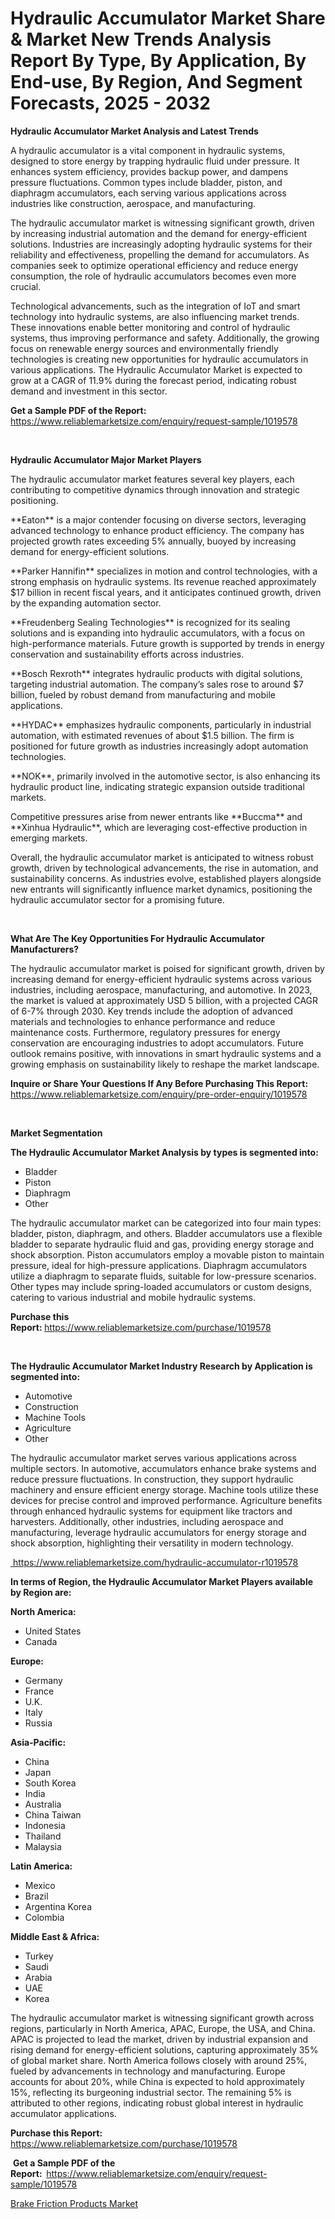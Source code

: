 <p><h1>Hydraulic Accumulator Market Share & Market New Trends Analysis Report By Type, By Application, By End-use, By Region, And Segment Forecasts, 2025 - 2032</h1></p><p><strong>Hydraulic Accumulator Market Analysis and Latest Trends</strong></p>
<p><p>A hydraulic accumulator is a vital component in hydraulic systems, designed to store energy by trapping hydraulic fluid under pressure. It enhances system efficiency, provides backup power, and dampens pressure fluctuations. Common types include bladder, piston, and diaphragm accumulators, each serving various applications across industries like construction, aerospace, and manufacturing.</p><p>The hydraulic accumulator market is witnessing significant growth, driven by increasing industrial automation and the demand for energy-efficient solutions. Industries are increasingly adopting hydraulic systems for their reliability and effectiveness, propelling the demand for accumulators. As companies seek to optimize operational efficiency and reduce energy consumption, the role of hydraulic accumulators becomes even more crucial.</p><p>Technological advancements, such as the integration of IoT and smart technology into hydraulic systems, are also influencing market trends. These innovations enable better monitoring and control of hydraulic systems, thus improving performance and safety. Additionally, the growing focus on renewable energy sources and environmentally friendly technologies is creating new opportunities for hydraulic accumulators in various applications. The Hydraulic Accumulator Market is expected to grow at a CAGR of 11.9% during the forecast period, indicating robust demand and investment in this sector.</p></p>
<p><strong>Get a Sample PDF of the Report:&nbsp;</strong> <a href="https://www.reliablemarketsize.com/enquiry/request-sample/1019578?utm_campaign=2297&utm_medium=2&utm_source=Github&utm_content=ia&utm_term=21022025&utm_id=hydraulic-accumulator">https://www.reliablemarketsize.com/enquiry/request-sample/1019578</a></p>
<p>&nbsp;</p>
<p><strong>Hydraulic Accumulator Major Market Players</strong></p>
<p><p>The hydraulic accumulator market features several key players, each contributing to competitive dynamics through innovation and strategic positioning. </p><p>**Eaton** is a major contender focusing on diverse sectors, leveraging advanced technology to enhance product efficiency. The company has projected growth rates exceeding 5% annually, buoyed by increasing demand for energy-efficient solutions. </p><p>**Parker Hannifin** specializes in motion and control technologies, with a strong emphasis on hydraulic systems. Its revenue reached approximately $17 billion in recent fiscal years, and it anticipates continued growth, driven by the expanding automation sector.</p><p>**Freudenberg Sealing Technologies** is recognized for its sealing solutions and is expanding into hydraulic accumulators, with a focus on high-performance materials. Future growth is supported by trends in energy conservation and sustainability efforts across industries.</p><p>**Bosch Rexroth** integrates hydraulic products with digital solutions, targeting industrial automation. The company’s sales rose to around $7 billion, fueled by robust demand from manufacturing and mobile applications.</p><p>**HYDAC** emphasizes hydraulic components, particularly in industrial automation, with estimated revenues of about $1.5 billion. The firm is positioned for future growth as industries increasingly adopt automation technologies.</p><p>**NOK**, primarily involved in the automotive sector, is also enhancing its hydraulic product line, indicating strategic expansion outside traditional markets. </p><p>Competitive pressures arise from newer entrants like **Buccma** and **Xinhua Hydraulic**, which are leveraging cost-effective production in emerging markets. </p><p>Overall, the hydraulic accumulator market is anticipated to witness robust growth, driven by technological advancements, the rise in automation, and sustainability concerns. As industries evolve, established players alongside new entrants will significantly influence market dynamics, positioning the hydraulic accumulator sector for a promising future.</p></p>
<p>&nbsp;</p>
<p><strong>What Are The Key Opportunities For Hydraulic Accumulator Manufacturers?</strong></p>
<p><p>The hydraulic accumulator market is poised for significant growth, driven by increasing demand for energy-efficient hydraulic systems across various industries, including aerospace, manufacturing, and automotive. In 2023, the market is valued at approximately USD 5 billion, with a projected CAGR of 6-7% through 2030. Key trends include the adoption of advanced materials and technologies to enhance performance and reduce maintenance costs. Furthermore, regulatory pressures for energy conservation are encouraging industries to adopt accumulators. Future outlook remains positive, with innovations in smart hydraulic systems and a growing emphasis on sustainability likely to reshape the market landscape.</p></p>
<p><strong>Inquire or Share Your Questions If Any Before Purchasing This Report:</strong> <a href="https://www.reliablemarketsize.com/enquiry/pre-order-enquiry/1019578?utm_campaign=2297&utm_medium=2&utm_source=Github&utm_content=ia&utm_term=21022025&utm_id=hydraulic-accumulator">https://www.reliablemarketsize.com/enquiry/pre-order-enquiry/1019578</a></p>
<p>&nbsp;</p>
<p><strong>Market Segmentation</strong></p>
<p><strong>The Hydraulic Accumulator Market Analysis by types is segmented into:</strong></p>
<p><ul><li>Bladder</li><li>Piston</li><li>Diaphragm</li><li>Other</li></ul></p>
<p><p>The hydraulic accumulator market can be categorized into four main types: bladder, piston, diaphragm, and others. Bladder accumulators use a flexible bladder to separate hydraulic fluid and gas, providing energy storage and shock absorption. Piston accumulators employ a movable piston to maintain pressure, ideal for high-pressure applications. Diaphragm accumulators utilize a diaphragm to separate fluids, suitable for low-pressure scenarios. Other types may include spring-loaded accumulators or custom designs, catering to various industrial and mobile hydraulic systems.</p></p>
<p><strong>Purchase this Report:&nbsp;</strong><a href="https://www.reliablemarketsize.com/purchase/1019578?utm_campaign=2297&utm_medium=2&utm_source=Github&utm_content=ia&utm_term=21022025&utm_id=hydraulic-accumulator">https://www.reliablemarketsize.com/purchase/1019578</a></p>
<p>&nbsp;</p>
<p><strong>The Hydraulic Accumulator Market Industry Research by Application is segmented into:</strong></p>
<p><ul><li>Automotive</li><li>Construction</li><li>Machine Tools</li><li>Agriculture</li><li>Other</li></ul></p>
<p><p>The hydraulic accumulator market serves various applications across multiple sectors. In automotive, accumulators enhance brake systems and reduce pressure fluctuations. In construction, they support hydraulic machinery and ensure efficient energy storage. Machine tools utilize these devices for precise control and improved performance. Agriculture benefits through enhanced hydraulic systems for equipment like tractors and harvesters. Additionally, other industries, including aerospace and manufacturing, leverage hydraulic accumulators for energy storage and shock absorption, highlighting their versatility in modern technology.</p></p>
<p><a href="https://www.reliablemarketsize.com/hydraulic-accumulator-r1019578?utm_campaign=2297&utm_medium=2&utm_source=Github&utm_content=ia&utm_term=21022025&utm_id=hydraulic-accumulator">&nbsp;https://www.reliablemarketsize.com/hydraulic-accumulator-r1019578</a></p>
<p><strong>In terms of Region, the Hydraulic Accumulator Market Players available by Region are:</strong></p>
<p>
    <p> <strong> North America: </strong>
        <ul>
            <li>United States</li>
            <li>Canada</li>
        </ul>
        </p> 
    <p> <strong> Europe: </strong>
        <ul>
            <li>Germany</li>
            <li>France</li>
            <li>U.K.</li>
            <li>Italy</li>
            <li>Russia</li>
        </ul>
        </p> 
    <p> <strong> Asia-Pacific: </strong>
        <ul>
            <li>China</li>
            <li>Japan</li>
            <li>South Korea</li>
            <li>India</li>
            <li>Australia</li>
            <li>China Taiwan</li>
            <li>Indonesia</li>
            <li>Thailand</li>
            <li>Malaysia</li>
        </ul>
        </p> 
    <p> <strong> Latin America: </strong>
        <ul>
            <li>Mexico</li>
            <li>Brazil</li>
            <li>Argentina Korea</li>
            <li>Colombia</li>
        </ul>
        </p> 
    <p> <strong> Middle East & Africa: </strong>
        <ul>
            <li>Turkey</li>
            <li>Saudi</li>
            <li>Arabia</li>
            <li>UAE</li>
            <li>Korea</li>
        </ul>
    </p>
    </p>
<p><p>The hydraulic accumulator market is witnessing significant growth across regions, particularly in North America, APAC, Europe, the USA, and China. APAC is projected to lead the market, driven by industrial expansion and rising demand for energy-efficient solutions, capturing approximately 35% of global market share. North America follows closely with around 25%, fueled by advancements in technology and manufacturing. Europe accounts for about 20%, while China is expected to hold approximately 15%, reflecting its burgeoning industrial sector. The remaining 5% is attributed to other regions, indicating robust global interest in hydraulic accumulator applications.</p></p>
<p><strong>Purchase this Report: </strong><a href="https://www.reliablemarketsize.com/purchase/1019578?utm_campaign=2297&utm_medium=2&utm_source=Github&utm_content=ia&utm_term=21022025&utm_id=hydraulic-accumulator">https://www.reliablemarketsize.com/purchase/1019578</a></p>
<p>&nbsp;<strong>Get a Sample PDF of the Report:&nbsp;&nbsp;</strong><a href="https://www.reliablemarketsize.com/enquiry/request-sample/1019578?utm_campaign=2297&utm_medium=2&utm_source=Github&utm_content=ia&utm_term=21022025&utm_id=hydraulic-accumulator">https://www.reliablemarketsize.com/enquiry/request-sample/1019578</a></p>
<p><strong></strong></p>
<p><p><a href="https://github.com/dierdrecrichton210/Market-Research-Report-List-1/blob/main/brake-friction-products-market.md?utm_campaign=2297&utm_medium=2&utm_source=Github&utm_content=ia&utm_term=21022025&utm_id=hydraulic-accumulator">Brake Friction Products Market</a></p></p>
